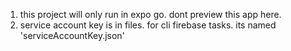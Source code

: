 1. this project will only run in expo go. dont preview this app here. 
2. service account key is in files. for cli firebase tasks. its named 'serviceAccountKey.json'
